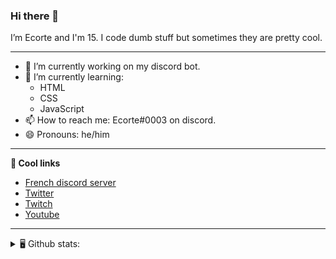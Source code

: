 ### Hi there 👋
I’m Ecorte and I'm 15.
I code dumb stuff but sometimes they are pretty cool.

-------

- 🔭 I’m currently working on my discord bot.
- 🌱 I’m currently learning:
     - HTML
     - CSS
     - JavaScript
- 📫 How to reach me: Ecorte#0003 on discord.
- 😄 Pronouns: he/him

-------

**🔗 Cool links**

- [French discord server](https://discord.gg/8bpy2PC)
- [Twitter](https://twitter.com/Ecorteyt)
- [Twitch](https://www.twitch.tv/ecorte)
- [Youtube](https://www.youtube.com/channel/UCOLeHMtMSE4w6jpFGh1AAdA)

-------
<details>
<summary> 🖥️ Github stats: </summary>
<br>
     
<!--START_SECTION:waka-->
**🐱 My Github Data** 

> 🏆 345 Contributions in the Year 2021
 > 
> 📦 384 Bytes Used in Github's Storage 
 > 
> 🚫 Not Opted to Hire
 > 
> 📜 4 Public Repositories 
 > 
> 🔑 3 Private Repositories  
 > 
**I'm an Early 🐤** 

```text
🌞 Morning    67 commits     ███████░░░░░░░░░░░░░░░░░░   29.91% 
🌆 Daytime    75 commits     ████████░░░░░░░░░░░░░░░░░   33.48% 
🌃 Evening    80 commits     █████████░░░░░░░░░░░░░░░░   35.71% 
🌙 Night      2 commits      ░░░░░░░░░░░░░░░░░░░░░░░░░   0.89%

```
📅 **I'm Most Productive on Saturday** 

```text
Monday       37 commits     ████░░░░░░░░░░░░░░░░░░░░░   16.52% 
Tuesday      18 commits     ██░░░░░░░░░░░░░░░░░░░░░░░   8.04% 
Wednesday    33 commits     ███░░░░░░░░░░░░░░░░░░░░░░   14.73% 
Thursday     29 commits     ███░░░░░░░░░░░░░░░░░░░░░░   12.95% 
Friday       31 commits     ███░░░░░░░░░░░░░░░░░░░░░░   13.84% 
Saturday     51 commits     █████░░░░░░░░░░░░░░░░░░░░   22.77% 
Sunday       25 commits     ██░░░░░░░░░░░░░░░░░░░░░░░   11.16%

```


📊 **This Week I Spent My Time On** 

```text
⌚︎ Time Zone: America/Toronto

💬 Programming Languages: 
JSON                     1 min               █████████████░░░░░░░░░░░░   53.08% 
TypeScript               1 min               ███████████░░░░░░░░░░░░░░   43.63% 
CSS                      0 secs              ░░░░░░░░░░░░░░░░░░░░░░░░░   1.23% 
JavaScript               0 secs              ░░░░░░░░░░░░░░░░░░░░░░░░░   1.19% 
HTML                     0 secs              ░░░░░░░░░░░░░░░░░░░░░░░░░   0.86%

🔥 Editors: 
VS Code                  2 mins              █████████████████████████   100.0%

🐱‍💻 Projects: 
front-end                1 min               ██████████████░░░░░░░░░░░   56.37% 
back-end                 1 min               ███████████░░░░░░░░░░░░░░   43.63%

💻 Operating System: 
Windows                  2 mins              █████████████████████████   100.0%

```

**I Mostly Code in JavaScript** 

```text
JavaScript               3 repos             ████████████░░░░░░░░░░░░░   50.0% 
Java                     1 repo              ████░░░░░░░░░░░░░░░░░░░░░   16.67% 
Python                   1 repo              ████░░░░░░░░░░░░░░░░░░░░░   16.67% 
HTML                     1 repo              ████░░░░░░░░░░░░░░░░░░░░░   16.67%

```


**Timeline**

![Chart not found](https://raw.githubusercontent.com/Ecorte/Ecorte/main/charts/bar_graph.png) 


 Last Updated on 09/06/2021
<!--END_SECTION:waka-->

![Github stats](https://github-readme-stats.vercel.app/api?username=Ecorte&theme=dark&count_private=true)

</details>
